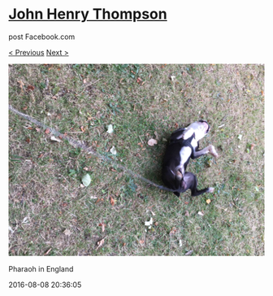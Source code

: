 # [John Henry Thompson](../README.md)
post Facebook.com

[< Previous](2016-08-08-4.md) [Next >](2016-08-08-6.md)

[![](../media/2016-08-08/Pharaoh-in-England-4.jpg)](../README.md)

Pharaoh in England

2016-08-08 20:36:05